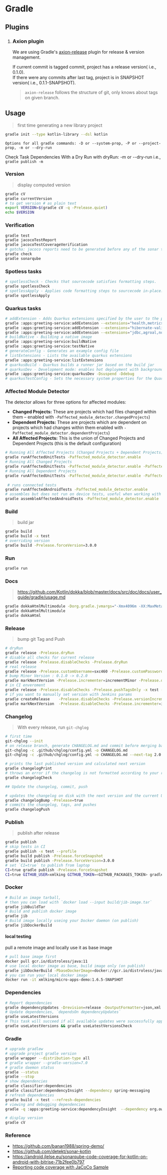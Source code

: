 # Gradle

## Plugins

1. ### Axion plugin

   We are using Gradle's [axion-release](https://axion-release-plugin.readthedocs.io/en/latest/) plugin for release &
   version management.

   If current commit is tagged commit, project has a release version( i.e., 0.1.0).<br/>
   If there were any commits after last tag, project is in SNAPSHOT version( i.e., 0.1.1-SNAPSHOT).

   > `axion-release` follows the structure of git, only knows about tags on given branch.

## Usage

> first time generating a new library project

```bash
gradle init --type kotlin-library --dsl kotlin
```

    Options for all gradle commands: -D or --system-prop, -P or --project-prop, -m or --dry-run

Check Task Dependencies With a Dry Run with dryRun: -m or --dry-run i.e., `gradle publish -m`

### Version

> display computed version

```bash
gradle cV
gradle currentVersion
# to get version # as plain text
export VERSION=$(gradle cV -q -Prelease.quiet)
echo $VERSION
```

### Verification

```bash
gradle test
gradle jacocoTestReport
gradle jacocoTestCoverageVerification
# gotcha: jacoco reports need to be generated before any of the sonar task
gradle check
gradle sonarqube
```

### Spotless tasks

```bash
# spotlessCheck - Checks that sourcecode satisfies formatting steps.
gradle spotlessCheck
# spotlessApply - Applies code formatting steps to sourcecode in-place.
gradle spotlessApply
```

### Quarkus tasks

```bash
# addExtension - Adds Quarkus extensions specified by the user to the project.
gradle :apps:greeting-service:addExtension --extensions="health,metrics,openapi"
gradle :apps:greeting-service:addExtension --extensions="hibernate-validator"
gradle :apps:greeting-service:addExtension --extensions="jdbc,agroal,non-exist-ent"
# buildNative - Building a native image
gradle :apps:greeting-service:buildNative
gradle :apps:greeting-service:testNative
# generateConfig - Generates an example config file
# listExtensions - Lists the available quarkus extensions
gradle :apps:greeting-service:listExtensions
# quarkusBuild - Quarkus builds a runner jar based on the build jar
# quarkusDev - Development mode: enables hot deployment with background compilation
gradle :apps:greeting-service:quarkusDev -Dsuspend -Ddebug
# quarkusTestConfig - Sets the necessary system properties for the Quarkus tests to run.
```

### Affected Module Detector

The detector allows for three options for affected modules:

- **Changed Projects:** These are projects which had files changed within them – enabled with `-Paffected_module_detector.changedProjects`)
- **Dependent Projects:** These are projects which are dependent on projects which had changes within them enabled with `-Paffected_module_detector.dependentProjects`)
- **All Affected Projects:** This is the union of Changed Projects and Dependent Projects (this is the default configuration)

```bash
# Running All Affected Projects (Changed Projects + Dependent Projects)
gradle runAffectedUnitTests -Paffected_module_detector.enable
# Running All Changed Projects
gradle runAffectedUnitTests -Paffected_module_detector.enable -Paffected_module_detector.changedProjects
# Running All Dependent Projects
gradle runAffectedUnitTests -Paffected_module_detector.enable -Paffected_module_detector.dependentProjects
 
 # runs connected tests
gradle runAffectedAndroidTests -Paffected_module_detector.enable
# assembles but does not run on device tests, useful when working with device labs
gradle assembleAffectedAndroidTests -Paffected_module_detector.enable 
```

### Build

> build jar

```bash
gradle build
gradle build -x test
# overriding version
gradle build -Prelease.forceVersion=3.0.0
```

### Run

```bash
gradle run
```

### Docs

> https://github.com/Kotlin/dokka/blob/master/docs/src/doc/docs/user_guide/gradle/usage.md

```bash
gradle dokkaHtmlMultimodule -Dorg.gradle.jvmargs="-Xmx4096m -XX:MaxMetaspaceSize=512m"
gradle dokkaHtmlMultimodule
gradle dokkaHtml
```

### Release

> bump git Tag and Push

```bash
# dryRun
gradle release -Prelease.dryRun
# disable all checks for current release
gradle release -Prelease.disableChecks -Prelease.dryRun
# real release
gradle release -Prelease.customUsername=sxc460 -Prelease.customPassword=
# bump Minor Version : 0.1.0 -> 0.2.0
gradle markNextVersion -Prelease.incrementer=incrementMinor -Prelease.dryRun
# in CI enveroment 
gradle release -Prelease.disableChecks -Prelease.pushTagsOnly -x test --profile
# if you want to manually set version with Jenkins params
gradle createRelease    -Prelease.disableChecks -Prelease.versionIncrementer=incrementMajor     -Prelease.dryRun
gradle markNextVersion  -Prelease.disableChecks -Prelease.incrementer=incrementMajor            -Prelease.dryRun
```

### Changelog

> With every release, run `git-chglog`

```bash
# first time
git-chglog --init
# on release branch, generate CHANGELOG.md and commit before merging back to develop & master.
git-chglog -c .github/chglog/config.yml -o CHANGELOG.md
git-chglog -c .github/chglog/config.yml -o CHANGELOG.md --next-tag 2.0.0
```

```bash
# prints the last published version and calculated next version
gradle changelogPrint
# throws an error if the changelog is not formatted according to your rules
gradle changelogCheck

## Update the changelog, commit, push

# updates the changelog on disk with the next version and the current UTC date
gradle changelogBump -Prelease=true
# commits the changelog, tags, and pushes
gradle changelogPush
```

### Publish

> publish after release

```bash
gradle publish
# skip tests in CI
gradle publish -x test --profile
gradle build publish -Prelease.forceSnapshot
gradle build publish -Prelease.forceVersion=3.0.0
# set `CI=true` to publish from laptop
CI=true gradle publish -Prelease.forceSnapshot
CI=true GITHUB_USER=xmlking GITHUB_TOKEN=<GITHUB_PACKAGES_TOKEN> gradle publish
```

### Docker

```bash
# Build an image tarball,
# then you can load with `docker load --input build/jib-image.tar`
gradle jibBuildTar
# Build and publish docker image
gradle jib
# Build image locally useing your Docker daemon (on publish)
gradle jibDockerBuild
```

#### local testing

pull a remote image and locally use it as base image

```bash
# pull base image first
docker pull gcr.io/distroless/java:11
# use local docker image as base, build image only (on publish)
gradle jibDockerBuild -PbaseDockerImage=docker://gcr.io/distroless/java:11
# you can run your local docker image
docker run -it xmlking/micro-apps-demo:1.6.5-SNAPSHOT
```

### Dependencies

```bash
# Report dependencies
gradle dependencyUpdates -Drevision=release -DoutputFormatter=json,xml
# Update dependencies, `dependsOn dependencyUpdates`
gradle useLatestVersions
# This task will succeed if all available updates were successfully applied by useLatestVersions
gradle useLatestVersions && gradle useLatestVersionsCheck
```

### Gradle

```bash
# upgrade gradlew
# upgrade project gradle version
gradle wrapper --distribution-type all
# gradle wrapper --gradle-version=7.0
# gradle daemon status 
gradle --status
gradle --stop
# show dependencies
gradle classifier:dependencies
gradle classifier:dependencyInsight --dependency spring-messaging
# refresh dependencies
gradle build -x test --refresh-dependencies 
# viewing and debugging dependencies
gradle -q :apps:greeting-service:dependencyInsight  --dependency org.ow2.asm:asm --configuration testCompileClasspath

# display version 
gradle cV
```

### Reference

- https://github.com/banan1988/spring-demo/
- https://github.com/detekt/sonar-kotlin
- https://android.jlelse.eu/sonarqube-code-coverage-for-kotlin-on-android-with-bitrise-71b2fee0b797
- [Reporting code coverage with JaCoCo Sample](https://docs.gradle.org/6.4.1/samples/sample_jvm_multi_project_with_code_coverage.html)

